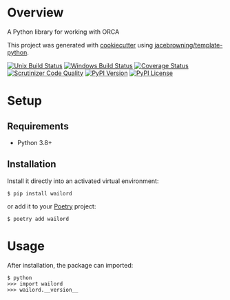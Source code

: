 # Overview

A Python library for working with ORCA

This project was generated with [cookiecutter](https://github.com/audreyr/cookiecutter) using [jacebrowning/template-python](https://github.com/jacebrowning/template-python).

[![Unix Build Status](https://img.shields.io/travis/HaoZeke/wailord.svg?label=unix)](https://travis-ci.org/HaoZeke/wailord)
[![Windows Build Status](https://img.shields.io/appveyor/ci/HaoZeke/wailord.svg?label=windows)](https://ci.appveyor.com/project/HaoZeke/wailord)
[![Coverage Status](https://img.shields.io/coveralls/HaoZeke/wailord.svg)](https://coveralls.io/r/HaoZeke/wailord)
[![Scrutinizer Code Quality](https://img.shields.io/scrutinizer/g/HaoZeke/wailord.svg)](https://scrutinizer-ci.com/g/HaoZeke/wailord)
[![PyPI Version](https://img.shields.io/pypi/v/wailord.svg)](https://pypi.org/project/wailord)
[![PyPI License](https://img.shields.io/pypi/l/wailord.svg)](https://pypi.org/project/wailord)

# Setup

## Requirements

* Python 3.8+

## Installation

Install it directly into an activated virtual environment:

```text
$ pip install wailord
```

or add it to your [Poetry](https://poetry.eustace.io/) project:

```text
$ poetry add wailord
```

# Usage

After installation, the package can imported:

```text
$ python
>>> import wailord
>>> wailord.__version__
```
